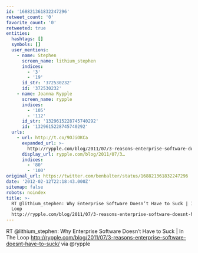 ```yaml
---
id: '168821361832247296'
retweet_count: '0'
favorite_count: '0'
retweeted: true
entities:
  hashtags: []
  symbols: []
  user_mentions:
    - name: Stephen
      screen_name: lithium_stephen
      indices:
        - '3'
        - '19'
      id_str: '372530232'
      id: '372530232'
    - name: Joanna Rypple
      screen_name: rypple
      indices:
        - '105'
        - '112'
      id_str: '1329615228745740292'
      id: '1329615228745740292'
  urls:
    - url: http://t.co/9OJiOKCa
      expanded_url: >-
        http://rypple.com/blog/2011/07/3-reasons-enterprise-software-doesnt-have-to-suck/
      display_url: rypple.com/blog/2011/07/3…
      indices:
        - '80'
        - '100'
original_url: https://twitter.com/benbalter/status/168821361832247296
date: '2012-02-12T22:18:43.000Z'
sitemap: false
robots: noindex
title: >-
  RT @lithium_stephen: Why Enterprise Software Doesn’t Have to Suck | In The
  Loop
  http://rypple.com/blog/2011/07/3-reasons-enterprise-software-doesnt-have-to-suck/…
---
```


RT @lithium_stephen: Why Enterprise Software Doesn’t Have to Suck | In The Loop http://rypple.com/blog/2011/07/3-reasons-enterprise-software-doesnt-have-to-suck/ via @rypple